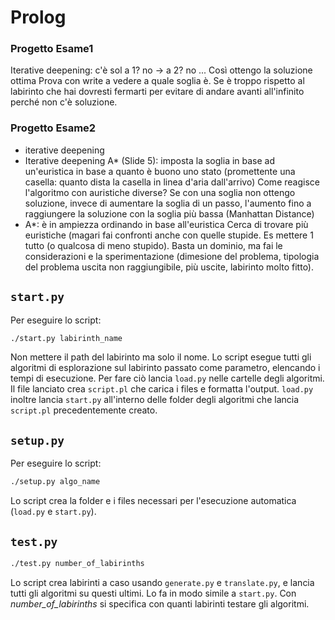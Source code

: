 # Prolog

### Progetto Esame1
Iterative deepening: c'è sol a 1? no -> a 2? no ...
Così ottengo la soluzione ottima
Prova con write a vedere a quale soglia è. Se è troppo rispetto al labirinto che hai dovresti fermarti
per evitare di andare avanti all'infinito perché non c'è soluzione.

### Progetto Esame2
- iterative deepening
- Iterative deepening A\* (Slide 5): imposta la soglia in base ad un'euristica in base a quanto è buono uno stato
(promettente una casella: quanto dista la casella in linea d'aria dall'arrivo)
Come reagisce l'algoritmo con auristiche diverse?
Se con una soglia non ottengo soluzione, invece di aumentare la soglia di un passo, l'aumento fino a
raggiungere la soluzione con la soglia più bassa (Manhattan Distance)
- A\*: è in ampiezza ordinando in base all'euristica
Cerca di trovare più euristiche (magari fai confronti anche con quelle stupide. Es mettere 1  tutto (o qualcosa di meno stupido).
Basta un dominio, ma fai le considerazioni e la sperimentazione (dimesione del problema, tipologia del problema uscita non raggiungibile, più uscite, labirinto molto fitto).


## `start.py`
Per eseguire lo script:
```bash
./start.py labirinth_name
```
Non mettere il path del labirinto ma solo il nome.
Lo script esegue tutti gli algoritmi di esplorazione sul labirinto passato come parametro, elencando i tempi di esecuzione.
Per fare ciò lancia `load.py` nelle cartelle degli algoritmi. Il file lanciato crea `script.pl` che carica i files e formatta l'output. `load.py` inoltre lancia `start.py` all'interno delle folder degli algoritmi che lancia `script.pl` precedentemente creato.

## `setup.py`
Per eseguire lo script:
```bash
./setup.py algo_name
```
Lo script crea la folder e i files necessari per l'esecuzione automatica (`load.py` e `start.py`).

## `test.py`
```bash
./test.py number_of_labirinths
```
Lo script crea labirinti a caso usando `generate.py` e `translate.py`, e lancia tutti gli algoritmi su questi ultimi. Lo fa in modo simile a `start.py`.
Con *number_of_labirinths* si specifica con quanti labirinti testare gli algoritmi.